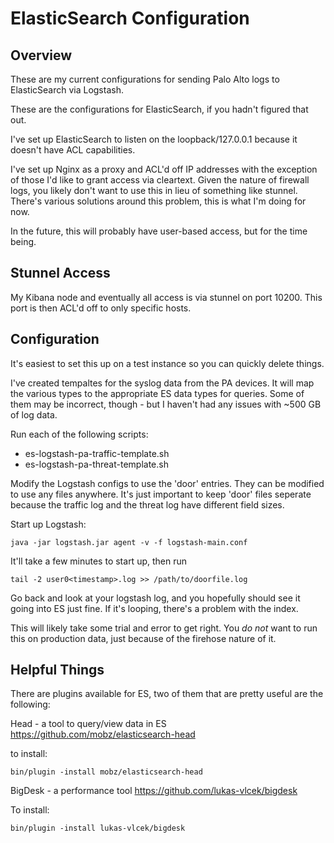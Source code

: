 ElasticSearch Configuration
================================

Overview
--------

These are my current configurations for sending Palo Alto logs to ElasticSearch
via Logstash. 

These are the configurations for ElasticSearch, if you hadn't figured that out.

I've set up ElasticSearch to listen on the loopback/127.0.0.1 because it doesn't
have ACL capabilities. 

I've set up Nginx as a proxy and ACL'd off IP addresses with the exception of
those I'd like to grant access via cleartext. Given the nature of firewall logs,
you likely don't want to use this in lieu of something like stunnel. There's
various solutions around this problem, this is what I'm doing for now.

In the future, this will probably have user-based access, but for the time being.

Stunnel Access
--------------

My Kibana node and eventually all access is via stunnel on port 10200. This port
is then ACL'd off to only specific hosts. 

Configuration
-------------

It's easiest to set this up on a test instance so you can quickly delete things.

I've created tempaltes for the syslog data from the PA devices. It will map the
various types to the appropriate ES data types for queries. Some of them may
be incorrect, though - but I haven't had any issues with ~500 GB of log data.

Run each of the following scripts:
 * es-logstash-pa-traffic-template.sh
 * es-logstash-pa-threat-template.sh

Modify the Logstash configs to use the 'door' entries. They can be modified to
use any files anywhere. It's just important to keep 'door' files seperate
because the traffic log and the threat log have different field sizes.

Start up Logstash:

    java -jar logstash.jar agent -v -f logstash-main.conf 

It'll take a few minutes to start up, then run

    tail -2 user0<timestamp>.log >> /path/to/doorfile.log

Go back and look at your logstash log, and you hopefully should see it going
into ES just fine. If it's looping, there's a problem with the index.

This will likely take some trial and error to get right. You *do not* want
to run this on production data, just because of the firehose nature of it.

Helpful Things
--------------
There are plugins available for ES, two of them that are pretty useful are 
the following:

Head - a tool to query/view data in ES
https://github.com/mobz/elasticsearch-head

to install:

    bin/plugin -install mobz/elasticsearch-head

BigDesk - a performance tool
https://github.com/lukas-vlcek/bigdesk

To install:

    bin/plugin -install lukas-vlcek/bigdesk

